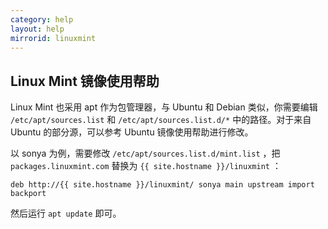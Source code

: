 ```yaml
---
category: help
layout: help
mirrorid: linuxmint
---
```


## Linux Mint 镜像使用帮助

Linux Mint 也采用 apt 作为包管理器，与 Ubuntu 和 Debian 类似，你需要编辑 `/etc/apt/sources.list` 和 `/etc/apt/sources.list.d/*` 中的路径。对于来自 Ubuntu 的部分源，可以参考 Ubuntu 镜像使用帮助进行修改。

以 sonya 为例，需要修改 `/etc/apt/sources.list.d/mint.list` ，把 `packages.linuxmint.com` 替换为 `{{ site.hostname }}/linuxmint` ：

```text
deb http://{{ site.hostname }}/linuxmint/ sonya main upstream import backport
```

然后运行 `apt update` 即可。
